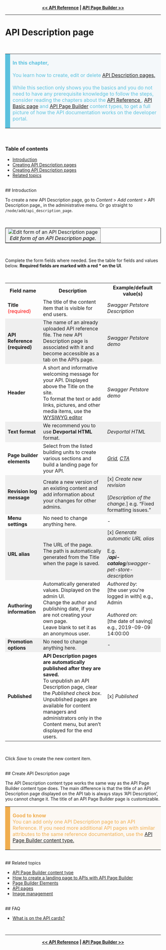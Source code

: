 <!-- NAVIGATOR -->
<p align="center"><strong><a href="/admin/guides/api-documentation/api-reference"
alt="API Reference" target="_self"><< API Reference</a> |
<a href="/admin/guides/api-documentation/api-page-builder"
alt="API Page Builder" target="_self">API Page Builder >></a></strong></p>

---

# API Description page

</br>

<!-- IN THIS CHAPTER (BLUE) NOTIFICATION -->
<table border="0" cellpadding="8" cellspacing="5" style="width: 100%">
	<tbody>
		<tr bgcolor="#f4f8fa">
			<td bgcolor="#5bc1de" style="width: 1px"></td>
			<td width="100%"><p><font color="#5bc1de"><strong>In this chapter,</strong></font> </br>
            </br><font color="#5bc1de">You learn how to create, edit or delete
            <a href="/admin/guides/api-documentation/api-description" alt="API Description pages" target="_self">
            API Description pages.</a>
            </br></br>While this section only shows you the basics and you do not need to have any prerequisite
            knowledge to follow the steps, consider reading the chapters about the
            <a href="/admin/guides/api-documentation/api-reference" alt="API Reference" target="_self">API Reference
            </a>, <a href="/admin/guides/api-documentation/api-basic-page" alt="API Basic page" target="_self">
            API Basic page</a> and <a href="/admin/guides/api-documentation/api-page-builder"
            alt="API Page Builder" target="_self">API Page Builder</a> content types,
            to get a full picture of how the API documentation works on the developer portal.</font></p>
			</td>
		</tr>
	</tbody>
</table>
</br>

### Table of contents

- [Introduction](#api-descr-intro)
- [Creating API Description pages](#create-api-description)
- [Creating API Description pages](#create-api-description)
- [Related topics](#related-topics)

</br>
## <a id="api-descr-intro"></a>Introduction
</br>

To create a new API Description page, go to _Content_ > _Add content_ > API Description page_ in the administrative
menu. Or go straight to `/node/add/api_description_page`.

<!-- IMAGE -->
</br>
<table align="center" border="1">
	<tbody>
		<tr>
			<td bgcolor="#f3f4f4" align="center"><img align="center" alt="Edit form of an API Description page"
            src="@guide_path/assets/api_description_ui.png" max-width="800">
            <div align="center"><em><font color="black">Edit form of an API Description page.</em></font></div></td>
		</tr>
	</tbody>
</table>
</br>

Complete the form fields where needed. See the table for fields and values below.
**Required fields are marked with a red * on the UI**.

<!-- REFERENCE TABLE -->
</br>
<table border="0" cellpadding="5" cellspacing="5" style="width: 100%">
  <tr> <!-- HEADER -->
    <th><center><strong>Field name</font></strong><center></th>
    <th><center><strong>Description</font></strong><center></th>
    <th><center><strong>Example/default value(s)</font></strong><center></th>
  </tr>
  <tr>
    <td><strong>Title</strong> <font color="red">(required)</font></td> <!-- TITLE -->
    <td>The title of the content item that is visible for end users.</td>
    <td><em>Swagger Petstore Description</em></td>
  </tr>
  <tr bgcolor="#efefef">
    <td><strong>API Reference (required)</strong></td> <!-- API REFERENCE -->
    <td>The name of an already uploaded API reference file. The new API Description page is associated with it and
    become accessible as a tab on the API’s page.</td>
    <td><em>Swagger Petstore demo</em></td>
  </tr>
  </tr>
    <td><strong>Header</strong></td> <!-- HEADER -->
    <td>A short and informative welcoming message for your API. Displayed above the Title on the site.
    </br>To format the text or add links, pictures, and other media items, use the
    <a href="/admin/guides/built-in-text-editor/built-in-text-editor" alt="WYSIWYG editor" target="_self">WYSIWYG editor
    </a></td>
    <td><em>Swagger Petstore demo</em></td>
  </tr>
 <tr bgcolor="#efefef">
    <td><strong>Text format</strong></td> <!-- TEXT FORMAT -->
    <td>We recommend you to use <strong>Devportal HTML</strong> format.</td>
    <td><em>Devportal HTML</em></td>
  </tr>
    <td><strong>Page builder elements</strong></td> <!-- Page builder elements -->
    <td>Select from the listed building units to create various sections and build a landing page for your API.</td>
    <td><em><a href="/admin/guides/page-builder-elements/page-builder-elements#about-grid" alt="Grid" target="_self">
    Grid</a>,
    <a href="/admin/guides/api-documentation/api-page-builder#about-cta" alt="CTA" target="_self">CTA</a></em></td>
  </tr>
  <tr bgcolor="#efefef">
    <td><strong>Revision log message</strong></td> <!-- REVISION LOG MESSAGE -->
    <td>Create a new version of an existing content and add information about your changes for other admins.</td>
    <td>[x] <em>Create new revision</em></br></br>
    [<em>Description of the change.</em>] e.g. “Fixed formatting issues.”</td>
  </tr>
  <tr>
    <td><strong>Menu settings</strong></td> <!-- MENU SETTINGS -->
    <td>No need to change anything here.</td>
    <td>-</td>
  </tr>
  <tr bgcolor="#efefef">
    <td><strong>URL alias</strong></td> <!-- URL ALIAS -->
    <td>The URL of the page.</br>The path is automatically generated from the Title when the page is saved.</td>
    <td>[x] <em>Generate automatic URL alias</em></br></br>E.g.</br>
    <em>/<strong>api-catalog</strong>/swagger-pet-store-description</em></td>
  </tr>
  <tr>
    <td><strong>Authoring information</strong></td> <!-- AUTHORING INFORMATION -->
    <td>Automatically generated values. Displayed on the admin UI. </br>Change the author and publishing date, if
    you are not creating your own page. </br>Leave blank to set it as an anonymous user.</td>
    <td><em>Authored by</em>:</br>
    [the user you're logged in with] e.g., Admin</br></br>
    <em>Authored on</em>:</br>
    [the date of saving] e.g., 2019-09-09 14:00:00</td>
  </tr>
  <tr bgcolor="#efefef">
    <td><strong>Promotion options</strong></td> <!-- PROMOTION OPTIONS -->
    <td>No need to change anything here.</td>
    <td>-</td>
  </tr>
  <tr>
    <td><strong>Published</strong></td> <!-- PUBLISHED -->
    <td><strong>API Description pages are automatically published after they are saved.</strong></br>To unpublish an API
    Description page, clear the <em>Published check box</em>.
    </br>Unpublished pages are available for content managers and administrators only in the Content menu, but aren’t
    displayed for the end users.</td>
    <td>[x] <em>Published</em></td>
  </tr>
</table>
</br>

Click _Save_ to create the new content item.

</br>
## <a id="create-api-description"></a>Create API Description page
</br>

The API Description content type works the same way as the API Page Builder content type does. The main difference is
that the title of an API Description page displayed on the API tab is always stays ‘API Description’, you cannot
change it.
The title of an API Page Builder page is customizable.

<!--GOOD TO KNOW -->
<table border="0" cellpadding="8" cellspacing="5" style="width: 100%">
	<tbody>
		<tr bgcolor="#fcf8f3">
			<td bgcolor="#f0ad4e" style="width: 1px"></td>
			<td width="100%"><p><font color="#f0ad4e"><strong>Good to know</strong></font>
            </br><font color="#f0ad4e">You can add only one API Description page to an API Reference. If you need more
            additional API pages with similar attributes to the same reference documentation, use the
            <a href="/admin/guides/api-documentation/api-page-builder"
            alt="API Page Builder content type" target="_self">API Page Builder content type.</a>
            </font></p>
			</td>
		</tr>
	</tbody>
</table>

</br>
## <a id="related-topics"></a>Related topics

- [API Page Builder content type](/admin/guides/api-documentation/api-page-builder)
- [How to create a landing page to APIs with API Page Builder](/admin/guides/non-api-related-content-management/page-builder#create-landing-page)
- [Page Builder Elements](/admin/guides/page-builder-elements/page-builder-elements)
- [API pages](/admin/guides/api-documentation/api-pages)
- [Image management](/admin/guides/image-management/image-management)

</br>
## <a id="faq"></a>FAQ

- [What is on the API cards?](/admin/guides/faq/faq#faq-api-card-what)

</br>

---
<!-- NAVIGATOR -->
<p align="center"><strong><a href="/admin/guides/api-documentation/api-reference"
alt="API Reference" target="_self"><< API Reference</a> |
<a href="/admin/guides/api-documentation/api-page-builder"
alt="API Page Builder" target="_self">API Page Builder >></a></strong></p>